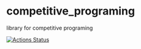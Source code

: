 # competitive_programing
library for competitive programing

 [![Actions Status](https://github.com/Suu0313/competitive_programing/workflows/verify/badge.svg)](https://github.com/Suu0313/competitive_programing/actions)
